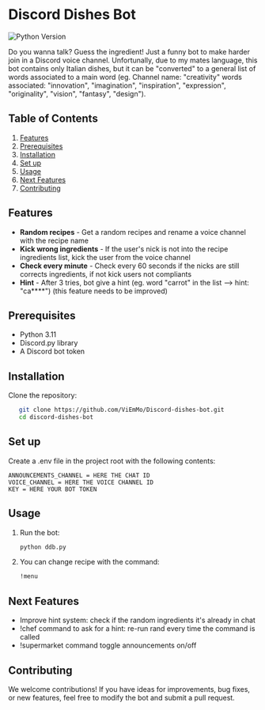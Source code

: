 # Discord Dishes Bot

![Python Version](https://img.shields.io/badge/python-3.11-blue?style=for-the-badge)

Do you wanna talk? Guess the ingredient! Just a funny bot to make harder join in a Discord voice channel.
Unfortunally, due to my mates language, this bot contains only Italian dishes, but it can be "converted" to a general list of words associated to a main word (eg. Channel name: "creativity" words associated: "innovation", "imagination", "inspiration", "expression", "originality", "vision", "fantasy", "design").

## Table of Contents

1. [Features](#features)
2. [Prerequisites](#prerequisites)
3. [Installation](#installation)
4. [Set up](#set-up)
5. [Usage](#usage)
6. [Next Features](#next-features)
7. [Contributing](#contributing)

## Features
- **Random recipes** - Get a random recipes and rename a voice channel with the recipe name
- **Kick wrong ingredients** - If the user's nick is not into the recipe ingredients list, kick the user from the voice channel
- **Check every minute** - Check every 60 seconds if the nicks are still corrects ingredients, if not kick users not compliants
- **Hint** - After 3 tries, bot give a hint (eg. word "carrot" in the list --> hint: "ca****") (this feature needs to be improved)

 ## Prerequisites
 - Python 3.11
 - Discord.py library
 - A Discord bot token

 ## Installation
 Clone the repository:
 ```bash
    git clone https://github.com/ViEmMo/Discord-dishes-bot.git
    cd discord-dishes-bot
```

 ## Set up
 Create a .env file in the project root with the following contents:
 ```env
ANNOUNCEMENTS_CHANNEL = HERE THE CHAT ID
VOICE_CHANNEL = HERE THE VOICE CHANNEL ID
KEY = HERE YOUR BOT TOKEN
 ```
 

 ## Usage
 1. Run the bot:
    ```bash
    python ddb.py
    ```
 2. You can change recipe with the command:
    ```bash
    !menu
    ```
## Next Features
- Improve hint system: check if the random ingredients it's already in chat
- !chef command to ask for a hint: re-run rand every time the command is called
- !supermarket command toggle announcements on/off

## Contributing
We welcome contributions! If you have ideas for improvements, bug fixes, or new features, feel free to modify the bot and submit a pull request. 
